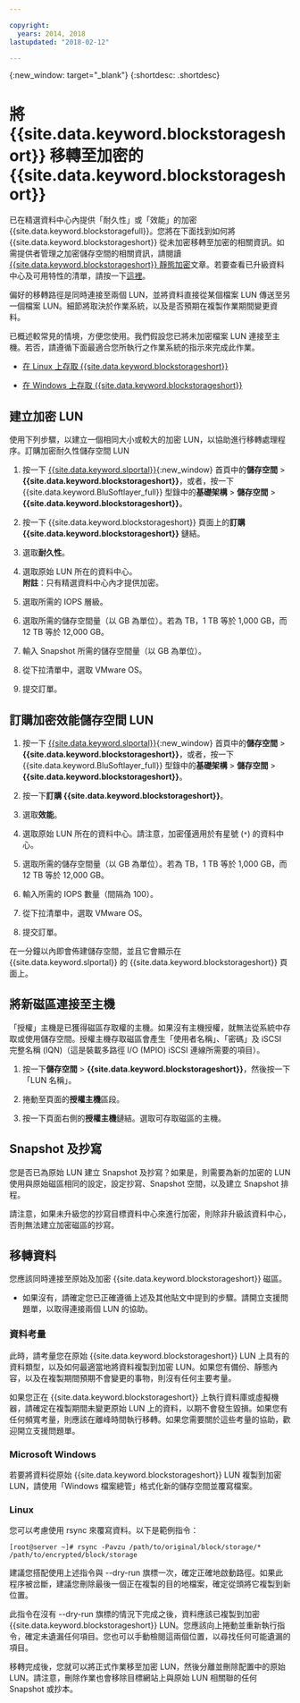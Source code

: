```yaml
---

copyright:
  years: 2014, 2018
lastupdated: "2018-02-12"

---
```

{:new_window: target="_blank"}
{:shortdesc: .shortdesc}

# 將 {{site.data.keyword.blockstorageshort}} 移轉至加密的 {{site.data.keyword.blockstorageshort}}

已在精選資料中心內提供「耐久性」或「效能」的加密 {{site.data.keyword.blockstoragefull}}。您將在下面找到如何將 {{site.data.keyword.blockstorageshort}} 從未加密移轉至加密的相關資訊。如需提供者管理之加密儲存空間的相關資訊，請閱讀 [{{site.data.keyword.blockstorageshort}} 靜態加密](block-file-storage-encryption-rest.html)文章。若要查看已升級資料中心及可用特性的清單，請按一下[這裡](new-ibm-block-and-file-storage-location-and-features.html)。

偏好的移轉路徑是同時連接至兩個 LUN，並將資料直接從某個檔案 LUN 傳送至另一個檔案 LUN。細節將取決於作業系統，以及是否預期在複製作業期間變更資料。

已概述較常見的情境，方便您使用。我們假設您已將未加密檔案 LUN 連接至主機。若否，請遵循下面最適合您所執行之作業系統的指示來完成此作業。

- [在 Linux 上存取 {{site.data.keyword.blockstorageshort}}](accessing_block_storage_linux.html)

- [在 Windows 上存取 {{site.data.keyword.blockstorageshort}}](accessing-block-storage-windows.html)

 
## 建立加密 LUN

使用下列步驟，以建立一個相同大小或較大的加密 LUN，以協助進行移轉處理程序。訂購加密耐久性儲存空間 LUN

1. 按一下 [{{site.data.keyword.slportal}}](https://control.softlayer.com/){:new_window} 首頁中的**儲存空間** > **{{site.data.keyword.blockstorageshort}}**，或者，按一下 {{site.data.keyword.BluSoftlayer_full}} 型錄中的**基礎架構** > **儲存空間** > **{{site.data.keyword.blockstorageshort}}**。

2. 按一下 {{site.data.keyword.blockstorageshort}} 頁面上的**訂購 {{site.data.keyword.blockstorageshort}}** 鏈結。

3. 選取**耐久性**。

4. 選取原始 LUN 所在的資料中心。<br/> **附註**：只有精選資料中心內才提供加密。

5. 選取所需的 IOPS 層級。

6. 選取所需的儲存空間量（以 GB 為單位）。若為 TB，1 TB 等於 1,000 GB，而 12 TB 等於 12,000 GB。

7. 輸入 Snapshot 所需的儲存空間量（以 GB 為單位）。

8. 從下拉清單中，選取 VMware OS。

9. 提交訂單。

## 訂購加密效能儲存空間 LUN

1. 按一下 [{{site.data.keyword.slportal}}](https://control.softlayer.com/){:new_window} 首頁中的**儲存空間** > **{{site.data.keyword.blockstorageshort}}**，或者，按一下 {{site.data.keyword.BluSoftlayer_full}} 型錄中的**基礎架構** > **儲存空間** > **{{site.data.keyword.blockstorageshort}}**。

2. 按一下**訂購 {{site.data.keyword.blockstorageshort}}**。

3. 選取**效能**。

4. 選取原始 LUN 所在的資料中心。請注意，加密僅適用於有星號 (`*`) 的資料中心。

5. 選取所需的儲存空間量（以 GB 為單位）。若為 TB，1 TB 等於 1,000 GB，而 12 TB 等於 12,000 GB。

6. 輸入所需的 IOPS 數量（間隔為 100）。

7. 從下拉清單中，選取 VMware OS。

8. 提交訂單。

在一分鐘以內即會佈建儲存空間，並且它會顯示在 {{site.data.keyword.slportal}} 的 {{site.data.keyword.blockstorageshort}} 頁面上。

 
## 將新磁區連接至主機

「授權」主機是已獲得磁區存取權的主機。如果沒有主機授權，就無法從系統中存取或使用儲存空間。授權主機存取磁區會產生「使用者名稱」、「密碼」及 iSCSI 完整名稱 (IQN)（這是裝載多路徑 I/O (MPIO) iSCSI 連線所需要的項目）。

1. 按一下**儲存空間** > **{{site.data.keyword.blockstorageshort}}**，然後按一下「LUN 名稱」。

2. 捲動至頁面的**授權主機**區段。

3. 按一下頁面右側的**授權主機**鏈結。選取可存取磁區的主機。

 
## Snapshot 及抄寫

您是否已為原始 LUN 建立 Snapshot 及抄寫？如果是，則需要為新的加密的 LUN 使用與原始磁區相同的設定，設定抄寫、Snapshot 空間，以及建立 Snapshot 排程。 

請注意，如果未升級您的抄寫目標資料中心來進行加密，則除非升級該資料中心，否則無法建立加密磁區的抄寫。

 
## 移轉資料

您應該同時連接至原始及加密 {{site.data.keyword.blockstorageshort}} 磁區。 
- 如果沒有，請確定您已正確遵循上述及其他貼文中提到的步驟。請開立支援問題單，以取得連接兩個 LUN 的協助。

### 資料考量

此時，請考量您在原始 {{site.data.keyword.blockstorageshort}} LUN 上具有的資料類型，以及如何最適當地將資料複製到加密 LUN。如果您有備份、靜態內容，以及在複製期間預期不會變更的事物，則沒有任何主要考量。

如果您正在 {{site.data.keyword.blockstorageshort}} 上執行資料庫或虛擬機器，請確定在複製期間未變更原始 LUN 上的資料，以期不會發生毀損。如果您有任何頻寬考量，則應該在離峰時間執行移轉。如果您需要關於這些考量的協助，歡迎開立支援問題單。
 
### Microsoft Windows

若要將資料從原始 {{site.data.keyword.blockstorageshort}} LUN 複製到加密 LUN，請使用「Windows 檔案總管」格式化新的儲存空間並覆寫檔案。

 
### Linux

您可以考慮使用 rsync 來覆寫資料。以下是範例指令：

``[root@server ~]# rsync -Pavzu /path/to/original/block/storage/* /path/to/encrypted/block/storage
``

建議您搭配使用上述指令與 --dry-run 旗標一次，確定正確地啟動路徑。如果此程序被岔斷，建議您刪除最後一個正在複製的目的地檔案，確定從頭將它複製到新位置。

此指令在沒有 --dry-run 旗標的情況下完成之後，資料應該已複製到加密 {{site.data.keyword.blockstorageshort}} LUN。您應該向上捲動並重新執行指令，確定未遺漏任何項目。您也可以手動檢閱這兩個位置，以尋找任何可能遺漏的項目。

移轉完成後，您就可以將正式作業移至加密 LUN，然後分離並刪除配置中的原始 LUN。請注意，刪除作業也會移除目標網站上與原始 LUN 相關聯的任何 Snapshot 或抄本。
